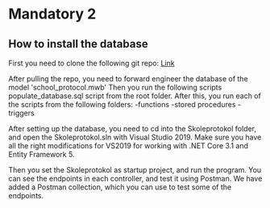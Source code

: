 # Mandatory 2

## How to install the database
First you need to clone the following git repo:
[Link](https://github.com/oliverlowbob/5_sem_databases_mandatory)

After pulling the repo, you need to forward engineer the database of the model 'school_protocol.mwb'
Then you run the following scripts populate_database.sql script from the root folder.
After this, you run each of the scripts from the following folders:
-functions
-stored procedures 
-triggers

After setting up the database, you need to cd into the Skoleprotokol folder, and open the Skoleprotokol.sln with Visual Studio 2019.
Make sure you have all the right modifications for VS2019 for working with .NET Core 3.1 and Entity Framework 5.

Then you set the Skoleprotokol as startup project, and run the program.
You can see the endpoints in each controller, and test it using Postman.
We have added a Postman collection, which you can use to test some of the endpoints.
